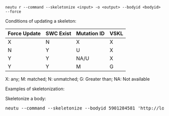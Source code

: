 `neutu r --command --skeletonize <input> -o <output> --bodyid <bodyid> --force`

Conditions of updating a skeleton:

| Force Update | SWC Exist | Mutation ID | VSKL |
| :--- | :--- | :--- | :--- |
| X | N | X | X |
| N | Y | U | X |
| Y | Y | NA/U | X |
| Y | Y | M | G |

X: any; M: matched; N: unmatched; G: Greater than; NA: Not available

Examples of skeletonization:

Skeletonize a body:

<pre>
neutu --command --skeletonize --bodyid 5901284581 'http://localhost:1600?uuid=c315&segmentation=segmentation'
</pre>

